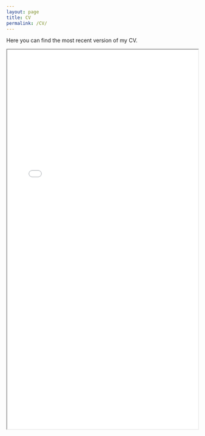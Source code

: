 ```yaml
---
layout: page
title: CV
permalink: /CV/
---
```

Here you can find the most recent version of my CV.

<iframe src="/files/CV_HelenGiles.pdf" width="100%" height="1000px">
</iframe>
